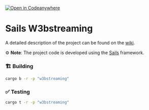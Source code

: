 [![Open in Codeanywhere](https://img.shields.io/badge/Open%20in-Codeanywhere-blue?style=flat-square&logo=codeanywhere)](https://app.codeanywhere.com/#https://github.com/gear-foundation/dapps)

# Sails W3bstreaming

A detailed description of the project can be found on the [wiki](https://wiki.vara.network/docs/examples/Infra/w3bstreaming).

⚙️ **Note**: The project code is developed using the [Sails](https://github.com/gear-tech/sails) framework.

### 🏗️ Building

```sh
cargo b -r -p "w3bstreaming"
```

### ✅ Testing

```sh
cargo t -r -p "w3bstreaming"
```
